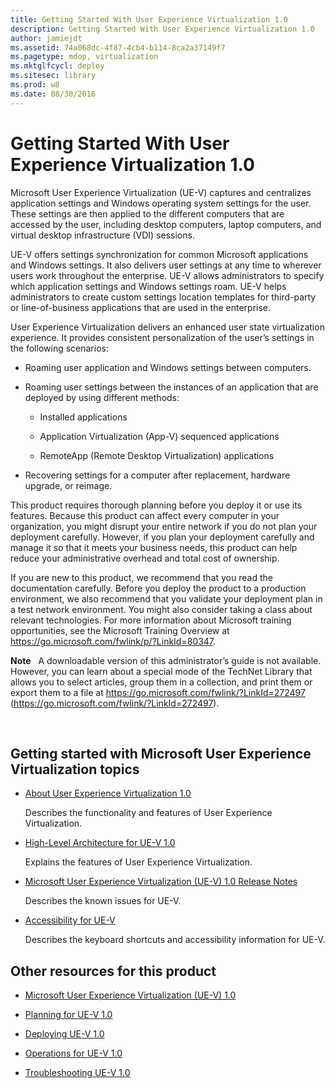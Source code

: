 ```yaml
---
title: Getting Started With User Experience Virtualization 1.0
description: Getting Started With User Experience Virtualization 1.0
author: jamiejdt
ms.assetid: 74a068dc-4f87-4cb4-b114-8ca2a37149f7
ms.pagetype: mdop, virtualization
ms.mktglfcycl: deploy
ms.sitesec: library
ms.prod: w8
ms.date: 08/30/2016
---
```



# Getting Started With User Experience Virtualization 1.0


Microsoft User Experience Virtualization (UE-V) captures and centralizes application settings and Windows operating system settings for the user. These settings are then applied to the different computers that are accessed by the user, including desktop computers, laptop computers, and virtual desktop infrastructure (VDI) sessions.

UE-V offers settings synchronization for common Microsoft applications and Windows settings. It also delivers user settings at any time to wherever users work throughout the enterprise. UE-V allows administrators to specify which application settings and Windows settings roam. UE-V helps administrators to create custom settings location templates for third-party or line-of-business applications that are used in the enterprise.

User Experience Virtualization delivers an enhanced user state virtualization experience. It provides consistent personalization of the user’s settings in the following scenarios:

-   Roaming user application and Windows settings between computers.

-   Roaming user settings between the instances of an application that are deployed by using different methods:

    -   Installed applications

    -   Application Virtualization (App-V) sequenced applications

    -   RemoteApp (Remote Desktop Virtualization) applications

-   Recovering settings for a computer after replacement, hardware upgrade, or reimage.

This product requires thorough planning before you deploy it or use its features. Because this product can affect every computer in your organization, you might disrupt your entire network if you do not plan your deployment carefully. However, if you plan your deployment carefully and manage it so that it meets your business needs, this product can help reduce your administrative overhead and total cost of ownership.

If you are new to this product, we recommend that you read the documentation carefully. Before you deploy the product to a production environment, we also recommend that you validate your deployment plan in a test network environment. You might also consider taking a class about relevant technologies. For more information about Microsoft training opportunities, see the Microsoft Training Overview at <https://go.microsoft.com/fwlink/p/?LinkId=80347>.

**Note**  
A downloadable version of this administrator’s guide is not available. However, you can learn about a special mode of the TechNet Library that allows you to select articles, group them in a collection, and print them or export them to a file at <https://go.microsoft.com/fwlink/?LinkId=272497> (https://go.microsoft.com/fwlink/?LinkId=272497).

 

## Getting started with Microsoft User Experience Virtualization topics


-   [About User Experience Virtualization 1.0](about-user-experience-virtualization-10.md)

    Describes the functionality and features of User Experience Virtualization.

-   [High-Level Architecture for UE-V 1.0](high-level-architecture-for-ue-v-10.md)

    Explains the features of User Experience Virtualization.

-   [Microsoft User Experience Virtualization (UE-V) 1.0 Release Notes](microsoft-user-experience-virtualization--ue-v--10-release-notes.md)

    Describes the known issues for UE-V.

-   [Accessibility for UE-V](accessibility-for-ue-v.md)

    Describes the keyboard shortcuts and accessibility information for UE-V.

## Other resources for this product


-   [Microsoft User Experience Virtualization (UE-V) 1.0](index.md)

-   [Planning for UE-V 1.0](planning-for-ue-v-10.md)

-   [Deploying UE-V 1.0](deploying-ue-v-10.md)

-   [Operations for UE-V 1.0](operations-for-ue-v-10.md)

-   [Troubleshooting UE-V 1.0](troubleshooting-ue-v-10.md)

 

 






